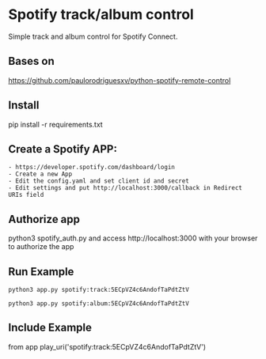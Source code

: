 
# Spotify track/album control

Simple track and album control for Spotify Connect.

## Bases on 
https://github.com/paulorodriguesxv/python-spotify-remote-control

## Install

pip install -r requirements.txt

## Create a Spotify APP:
    - https://developer.spotify.com/dashboard/login
    - Create a new App
    - Edit the config.yaml and set client id and secret
    - Edit settings and put http://localhost:3000/callback in Redirect URIs field

## Authorize app 
python3 spotify_auth.py and access http://localhost:3000 with your browser to authorize the app

## Run Example

`python3 app.py spotify:track:5ECpVZ4c6AndofTaPdtZtV`

`python3 app.py spotify:album:5ECpVZ4c6AndofTaPdtZtV`

## Include Example

  from app
  play_uri('spotify:track:5ECpVZ4c6AndofTaPdtZtV')

